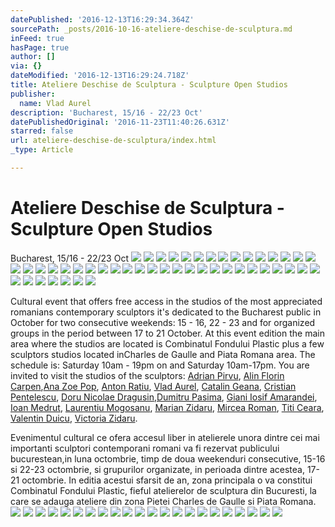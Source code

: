 ```yaml
---
datePublished: '2016-12-13T16:29:34.364Z'
sourcePath: _posts/2016-10-16-ateliere-deschise-de-sculptura.md
inFeed: true
hasPage: true
author: []
via: {}
dateModified: '2016-12-13T16:29:24.718Z'
title: Ateliere Deschise de Sculptura - Sculpture Open Studios
publisher:
  name: Vlad Aurel
description: 'Bucharest, 15/16 - 22/23 Oct'
datePublishedOriginal: '2016-11-23T11:40:26.631Z'
starred: false
url: ateliere-deschise-de-sculptura/index.html
_type: Article

---
```

# Ateliere Deschise de Sculptura - Sculpture Open Studios

Bucharest, 15/16 - 22/23 Oct
![](https://s3-us-west-2.amazonaws.com/the-grid-img/p/c2e6561c1ff00ef402b6029e35253ae99032d4f4.jpg)
![](https://s3-us-west-2.amazonaws.com/the-grid-img/p/4826f922603b2710d8e5641c477f161c70584922.jpg)
![](https://the-grid-user-content.s3-us-west-2.amazonaws.com/ce29a51a-77b3-422e-826c-920dea530222.jpg)
![](https://the-grid-user-content.s3-us-west-2.amazonaws.com/104d9cc0-91af-437c-9922-b3d49d0ef152.jpg)
![](https://s3-us-west-2.amazonaws.com/the-grid-img/p/e5588ac447756de54b0046e375091ad28a450270.jpg)
![](https://the-grid-user-content.s3-us-west-2.amazonaws.com/76f7d3ff-9be0-4e09-aa9a-b770c7605a1a.jpg)
![](https://s3-us-west-2.amazonaws.com/the-grid-img/p/ad844693d481f864534ed634f147a7dbb00fa3b5.jpg)
![](https://the-grid-user-content.s3-us-west-2.amazonaws.com/8ee2bbeb-51fa-48b6-83fa-16f6d1d78e98.jpg)
![](https://the-grid-user-content.s3-us-west-2.amazonaws.com/671ab547-caa5-4b61-a2a7-16836e13c624.jpg)
![](https://s3-us-west-2.amazonaws.com/the-grid-img/p/8c53e3832bc0393f30ab19b91bb27dab2f246beb.jpg)
![](https://the-grid-user-content.s3-us-west-2.amazonaws.com/228ed17e-5577-4407-b0b0-decce405afcc.jpg)
![](https://s3-us-west-2.amazonaws.com/the-grid-img/p/171a3d6053f59f19b873ffb3d7d7ca5bb07d9632.jpg)
![](https://the-grid-user-content.s3-us-west-2.amazonaws.com/36c2b3db-43d5-46ae-a2bb-8146a23cfa3a.jpg)
![](https://s3-us-west-2.amazonaws.com/the-grid-img/p/cffd31ee9cd433982e5fac6b83db2b03f5d94a64.jpg)
![](https://the-grid-user-content.s3-us-west-2.amazonaws.com/b843bea1-8c90-4b77-80ea-44b0aa9ef151.jpg)
![](https://s3-us-west-2.amazonaws.com/the-grid-img/p/9862a69b866fc5383b348131644ce905e82a5422.jpg)
![](https://the-grid-user-content.s3-us-west-2.amazonaws.com/ee3c52a3-e6c8-4d33-b24b-e3b5c6eb54e8.jpg)
![](https://s3-us-west-2.amazonaws.com/the-grid-img/p/178a8043603fc403f829f6e1739013e1487fb4c1.jpg)
![](https://the-grid-user-content.s3-us-west-2.amazonaws.com/22da0d13-a5b9-45c8-a641-8e250b7bced9.jpg)
![](https://s3-us-west-2.amazonaws.com/the-grid-img/p/c486537130f8d249bb4d630dd70bb8167358e6d5.jpg)
![](https://the-grid-user-content.s3-us-west-2.amazonaws.com/0aecff55-1ac9-46ca-9c93-bba6cdd88dba.jpg)
![](https://s3-us-west-2.amazonaws.com/the-grid-img/p/855a97a377f28046abfb542ee1506efbed36fea5.jpg)
![](https://the-grid-user-content.s3-us-west-2.amazonaws.com/757afe8c-c9a3-434c-b92e-d585f740437b.jpg)
![](https://s3-us-west-2.amazonaws.com/the-grid-img/p/255d1eb5641fa7d9dd7f9b2cf254589a215bd7ab.jpg)
![](https://the-grid-user-content.s3-us-west-2.amazonaws.com/0e8e2a78-9f97-4392-beb6-01030a6a9e0c.jpg)
![](https://s3-us-west-2.amazonaws.com/the-grid-img/p/5ef9a96cbb249895276bd6b97a1b37c10de8d746.jpg)
![](https://the-grid-user-content.s3-us-west-2.amazonaws.com/1f70f4b7-f527-4657-81ca-d915ae13392a.jpg)
![](https://s3-us-west-2.amazonaws.com/the-grid-img/p/6315ba23f05b317471ec2c62751eddaa35405e6c.jpg)
![](https://the-grid-user-content.s3-us-west-2.amazonaws.com/526dd93e-74c5-4123-b208-fb50498aef74.jpg)
![](https://s3-us-west-2.amazonaws.com/the-grid-img/p/ba1ca114e6cd1a6b36c39ca8097b45008bb9e66a.jpg)
![](https://the-grid-user-content.s3-us-west-2.amazonaws.com/32ac4996-a3d3-46ed-a320-f23b2d4c44a7.jpg)
![](https://s3-us-west-2.amazonaws.com/the-grid-img/p/c6c3fc451f072f4d92e0b7fc6c0921cff6e3e0cc.jpg)
![](https://the-grid-user-content.s3-us-west-2.amazonaws.com/d5f224b8-e498-4368-9e29-1a38bb74e8cb.jpg)
![](https://s3-us-west-2.amazonaws.com/the-grid-img/p/fb89b8df8c29c479e79e2438bb2df0e883ec5e4e.jpg)
![](https://the-grid-user-content.s3-us-west-2.amazonaws.com/3bd56302-170f-4811-9284-1c6d84a714a9.jpg)
![](https://s3-us-west-2.amazonaws.com/the-grid-img/p/35b39d1c6de39664c40519a52439905b4b642757.jpg)
![](https://the-grid-user-content.s3-us-west-2.amazonaws.com/539bdc7c-af3b-49f4-94db-daa456db0a4b.jpg)
![](https://s3-us-west-2.amazonaws.com/the-grid-img/p/a93e02b330770a7482dda1ab63c24c5d68d65874.jpg)
![](https://s3-us-west-2.amazonaws.com/the-grid-img/p/65c34429576196c7f04dcfbb417d6f7e7d6f9fc1.jpg)
![](https://the-grid-user-content.s3-us-west-2.amazonaws.com/260f451f-e0cf-4981-ac7c-976f182abe5c.jpg)
![](https://s3-us-west-2.amazonaws.com/the-grid-img/p/b0b6ec583ca0925183452f9af68b6fb437d59c52.jpg)
![](https://the-grid-user-content.s3-us-west-2.amazonaws.com/7aaebdaa-1276-4679-84ce-02498f89c11f.jpg)
![](https://s3-us-west-2.amazonaws.com/the-grid-img/p/acde5f31a3428097eed6659bcbed08fb8dfcd9e9.jpg)
![](https://the-grid-user-content.s3-us-west-2.amazonaws.com/59c8dd5e-0cde-455d-997f-9d2d80ad651e.jpg)
![](https://s3-us-west-2.amazonaws.com/the-grid-img/p/33ed603a1a582e2bbeb053c747f62027f355faea.jpg)
![](https://s3-us-west-2.amazonaws.com/the-grid-img/p/dc1a487467932d8a585ee4cad62d554a7770d3c9.jpg)
![](https://the-grid-user-content.s3-us-west-2.amazonaws.com/a5f74cac-094d-494d-8f5f-b60d7895d354.jpg)

Cultural event that offers free access in the studios of the most appreciated romanians contemporary sculptors it's dedicated to the Bucharest public in October for two consecutive weekends: 15 - 16, 22 - 23 and for organized groups in the period between 17 to 21 October. At this event edition the main area where the studios are located is Combinatul Fondului Plastic plus a few sculptors studios located in ​​Charles de Gaulle and Piata Romana area. The schedule is: Saturday 10am - 19pm on and Saturday 10am-17pm. You are invited to visit the studios of the sculptors: [Adrian Pirvu][0], [Alin Florin Carpen][1],[Ana Zoe Pop][2], [Anton Ratiu][3], [Vlad Aurel][4], [Catalin Geana][5], [Cristian Pentelescu][6], [Doru Nicolae Dragusin][7],[Dumitru Pasima][8], [Giani Iosif Amarandei][9], [Ioan Medrut][10], [Laurentiu Mogosanu][11], [Marian Zidaru][12], [Mircea Roman][13], [Titi Ceara][14], [Valentin Duicu][15], [Victoria Zidaru][16].

Evenimentul cultural ce ofera accesul liber in atelierele unora dintre cei mai importanti sculptori contemporani romani va fi rezervat publicului bucurestean,in luna octombrie, timp de doua weekenduri consecutive, 15-16 si 22-23 octombrie, si grupurilor organizate, in perioada dintre acestea, 17-21 octombrie. In editia acestui sfarsit de an, zona principala o va constitui Combinatul Fondului Plastic, fieful atelierelor de sculptura din Bucuresti, la care se adauga ateliere din zona Pietei Charles de Gaulle si Piata Romana.
![](https://s3-us-west-2.amazonaws.com/the-grid-img/p/6b6d22bdd212692cfa117124534dccc7946e34df.jpg)
![](https://s3-us-west-2.amazonaws.com/the-grid-img/p/4ada3e936b580cc10eb4c66514efb6b7be18ee02.jpg)
![](https://s3-us-west-2.amazonaws.com/the-grid-img/p/4d71e11a3206a0a85da45a57136bc1a37e5641fd.jpg)
![](https://s3-us-west-2.amazonaws.com/the-grid-img/p/f833922d221b3c90a9454bc1912569f53d496424.jpg)
![](https://s3-us-west-2.amazonaws.com/the-grid-img/p/c1200738ee4290e3ee84b0cc0425257969e2e373.jpg)
![](https://s3-us-west-2.amazonaws.com/the-grid-img/p/c007234458cc7b02cd4c8889f7e8eb3dda8f4eb0.jpg)
![](https://the-grid-user-content.s3-us-west-2.amazonaws.com/26ada8b9-77ea-4f30-824e-fb11ad6750c0.jpg)
![](https://the-grid-user-content.s3-us-west-2.amazonaws.com/34d2a22c-087b-4cee-8325-661169ca8625.jpg)
![](https://s3-us-west-2.amazonaws.com/the-grid-img/p/c3a30d4abdf6574f15eed3f711a4d145602dff66.jpg)
![](https://s3-us-west-2.amazonaws.com/the-grid-img/p/5bc853fd23dc064dce817105f135db5a6d8f48f1.jpg)
![](https://s3-us-west-2.amazonaws.com/the-grid-img/p/f65a85fca075a1bcd738975d1aa89d16349963a3.jpg)
![](https://the-grid-user-content.s3-us-west-2.amazonaws.com/e0f04661-62f9-4a49-aace-b7d19936bc3a.jpg)
![](https://s3-us-west-2.amazonaws.com/the-grid-img/p/a0dfad55a000120c3abd1af133b83666d5e64a64.jpg)
![](https://s3-us-west-2.amazonaws.com/the-grid-img/p/5443034baf09eaedb003cc33f5c183793171e51b.jpg)
![](https://the-grid-user-content.s3-us-west-2.amazonaws.com/e29bd37b-2050-4d7e-ba84-5164e89c21d2.jpg)
![](https://s3-us-west-2.amazonaws.com/the-grid-img/p/faa7011f431b8e5f2c8927fc25958085d9bdf05e.jpg)
![](https://s3-us-west-2.amazonaws.com/the-grid-img/p/fce8b8822a745ce0403b2fb095ce5bf0b1061391.jpg)
![](https://the-grid-user-content.s3-us-west-2.amazonaws.com/d0e697b7-9d41-43b2-a516-b3bc9ebc3993.jpg)
![](https://the-grid-user-content.s3-us-west-2.amazonaws.com/511349b9-c203-4845-bda9-67ef80a6aaa4.jpg)
![](https://s3-us-west-2.amazonaws.com/the-grid-img/p/d0606b45f8520aa7df5a6117195945a4ec6605cb.jpg)
![](https://s3-us-west-2.amazonaws.com/the-grid-img/p/c49a3a478fb2d3d0883ee68a5168f1f1a570bb2d.jpg)
![](https://s3-us-west-2.amazonaws.com/the-grid-img/p/e5f46318d80b98fe10460e5f36b7c255448625b8.jpg)

[0]: http://www.ateliere.net/en/adrian-pirvu
[1]: http://www.ateliere.net/en/alin-florin-carpen
[2]: http://www.ateliere.net/en/ana-zoe-pop
[3]: http://www.ateliere.net/en/anton-ratiu
[4]: http://www.ateliere.net/en/vlad-aurel
[5]: http://www.ateliere.net/en/catalin-geana
[6]: http://www.ateliere.net/en/cristian-pentelescu
[7]: http://www.ateliere.net/en/doru-nicolae-dragusin
[8]: http://www.ateliere.net/en/dumitru-pasima
[9]: http://www.ateliere.net/en/giani-iosif-amarandei
[10]: http://www.ateliere.net/en/ioan-medrut
[11]: http://www.ateliere.net/en/laurentiu-mogosanu
[12]: http://www.ateliere.net/en/marian-zidaru
[13]: http://www.ateliere.net/en/mircea-roman
[14]: http://www.ateliere.net/en/titi-ceara
[15]: http://www.ateliere.net/en/valentin-duicu
[16]: http://www.ateliere.net/en/victoria-zidaru